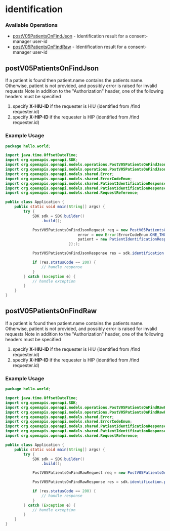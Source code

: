 # identification

### Available Operations

* [postV05PatientsOnFindJson](#postv05patientsonfindjson) - Identification result for a consent-manager user-id
* [postV05PatientsOnFindRaw](#postv05patientsonfindraw) - Identification result for a consent-manager user-id

## postV05PatientsOnFindJson

If a patient is found then patient.name contains the patients name. 
Otherwise, patient is not provided, and possibly error is raised for invalid requests
Note in addition to the "Authorization" header, one of the following headers must be specified
1. specify **X-HIU-ID** if the requester is HIU (identified from /find requester.id)
2. specify **X-HIP-ID** if the requester is HIP (identified from /find requester.id)


### Example Usage

```java
package hello.world;

import java.time.OffsetDateTime;
import org.openapis.openapi.SDK;
import org.openapis.openapi.models.operations.PostV05PatientsOnFindJsonRequest;
import org.openapis.openapi.models.operations.PostV05PatientsOnFindJsonResponse;
import org.openapis.openapi.models.shared.Error;
import org.openapis.openapi.models.shared.ErrorCodeEnum;
import org.openapis.openapi.models.shared.PatientIdentificationResponse;
import org.openapis.openapi.models.shared.PatientIdentificationResponsePatient;
import org.openapis.openapi.models.shared.RequestReference;

public class Application {
    public static void main(String[] args) {
        try {
            SDK sdk = SDK.builder()
                .build();

            PostV05PatientsOnFindJsonRequest req = new PostV05PatientsOnFindJsonRequest("odio",                 new PatientIdentificationResponse("5f7a535d-a3fd-416b-b069-c97d021fbacd",                 new RequestReference("96f2a70c-6882-482a-a482-562f222e9817");, OffsetDateTime.parse("2020-05-10T03:57:05.694Z")) {{
                                error = new Error(ErrorCodeEnum.ONE_THOUSAND, "esse");;
                                patient = new PatientIdentificationResponsePatient("hinapatel79@ndhm", "Hina Patel");;
                            }};);            

            PostV05PatientsOnFindJsonResponse res = sdk.identification.postV05PatientsOnFindJson(req);

            if (res.statusCode == 200) {
                // handle response
            }
        } catch (Exception e) {
            // handle exception
        }
    }
}
```

## postV05PatientsOnFindRaw

If a patient is found then patient.name contains the patients name. 
Otherwise, patient is not provided, and possibly error is raised for invalid requests
Note in addition to the "Authorization" header, one of the following headers must be specified
1. specify **X-HIU-ID** if the requester is HIU (identified from /find requester.id)
2. specify **X-HIP-ID** if the requester is HIP (identified from /find requester.id)


### Example Usage

```java
package hello.world;

import java.time.OffsetDateTime;
import org.openapis.openapi.SDK;
import org.openapis.openapi.models.operations.PostV05PatientsOnFindRawRequest;
import org.openapis.openapi.models.operations.PostV05PatientsOnFindRawResponse;
import org.openapis.openapi.models.shared.Error;
import org.openapis.openapi.models.shared.ErrorCodeEnum;
import org.openapis.openapi.models.shared.PatientIdentificationResponse;
import org.openapis.openapi.models.shared.PatientIdentificationResponsePatient;
import org.openapis.openapi.models.shared.RequestReference;

public class Application {
    public static void main(String[] args) {
        try {
            SDK sdk = SDK.builder()
                .build();

            PostV05PatientsOnFindRawRequest req = new PostV05PatientsOnFindRawRequest("quod", "nam".getBytes());            

            PostV05PatientsOnFindRawResponse res = sdk.identification.postV05PatientsOnFindRaw(req);

            if (res.statusCode == 200) {
                // handle response
            }
        } catch (Exception e) {
            // handle exception
        }
    }
}
```
